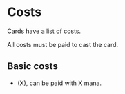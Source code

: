 Costs
=====

Cards have a list of costs.

All costs must be paid to cast the card.

Basic costs
-----------

- (X), can be paid with X mana.
